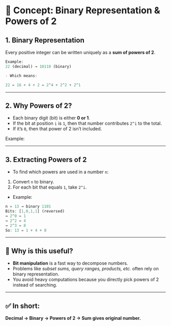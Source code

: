 # 🔑 Concept: Binary Representation & Powers of 2

## 1. Binary Representation
Every positive integer can be written uniquely as a **sum of powers of 2**.

```js
Example:
22 (decimal) → 10110 (binary)

- Which means:

22 = 16 + 4 + 2 = 2^4 + 2^2 + 2^1
```
---

## 2. Why Powers of 2?
- Each binary digit (bit) is either **0 or 1**.
- If the bit at position `i` is `1`, then that number contributes `2^i` to the total.
- If it’s `0`, then that power of 2 isn’t included.

Example:


---

## 3. Extracting Powers of 2
- To find which powers are used in a number `n`:
1. Convert `n` to binary.
2. For each bit that equals `1`, take `2^i`.

- Example:

```js
n = 13 → binary 1101
Bits: [1,0,1,1] (reversed)
→ 2^0 = 1
→ 2^2 = 4
→ 2^3 = 8
So: 13 = 1 + 4 + 8
```


---

## 🔎 Why is this useful?
- **Bit manipulation** is a fast way to decompose numbers.
- Problems like *subset sums, query ranges, products, etc.* often rely on binary representation.
- You avoid heavy computations because you directly pick powers of 2 instead of searching.

---

## ✅ In short:
**Decimal → Binary → Powers of 2 → Sum gives original number.**
